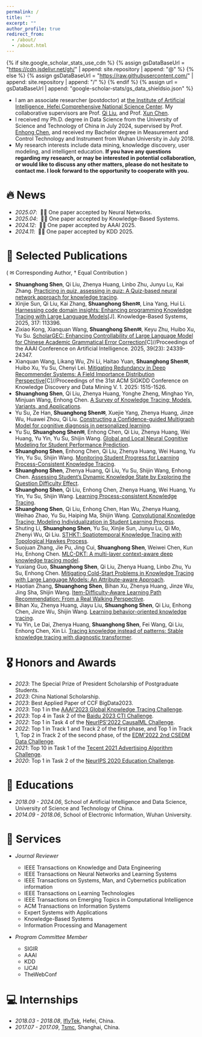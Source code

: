 ```yaml
---
permalink: /
title: ""
excerpt: ""
author_profile: true
redirect_from: 
  - /about/
  - /about.html
---
```


{% if site.google_scholar_stats_use_cdn %}
{% assign gsDataBaseUrl = "https://cdn.jsdelivr.net/gh/" | append: site.repository | append: "@" %}
{% else %}
{% assign gsDataBaseUrl = "https://raw.githubusercontent.com/" | append: site.repository | append: "/" %}
{% endif %}
{% assign url = gsDataBaseUrl | append: "google-scholar-stats/gs_data_shieldsio.json" %}

<span class='anchor' id='about-me'></span>

* I am an associate researcher (postdoctor) at [the Institute of Artificial Intelligence, Hefei Comprehensive National Science Center](https://iai.ustc.edu.cn/iai/index.html). My collaborative supervisors are Prof. [Qi Liu](http://staff.ustc.edu.cn/~qiliuql/), and Prof. [Xun Chen](http://staff.ustc.edu.cn/~xunchen/).
* I received my Ph.D. degree in Data Science from the University of Science and Technology of China in July 2024, supervised by Prof. [Enhong Chen](http://staff.ustc.edu.cn/~cheneh/),  and received my Bachelor degree in Measurement and Control Technology and Instrument from Wuhan University in July 2018. 
* My research interests include data mining, knowledge discovery, user modeling, and intelligent education. **If you have any questions regarding my research, or may be interested in potential collaboration, or would like to discuss any other matters, please do not hesitate to contact me. I look forward to the opportunity to cooperate with you.**


# 🔥 News
- *2025.07*: &nbsp;🎉🎉 One paper accepted by Neural Networks.
- *2025.04*: &nbsp;🎉🎉 One paper accepted by Knowledge-Based Systems.
- *2024.12*: &nbsp;🎉🎉 One paper accepted by AAAI 2025.
- *2024.11*: &nbsp;🎉🎉 One paper accepted by KDD 2025. 

# 📝 Selected Publications 

( ✉ Corresponding Author, † Equal Contribution )
- **Shuanghong Shen**, Qi Liu, Zhenya Huang, Linbo Zhu, Junyu Lu, Kai Zhang. [Practicing in quiz, assessing in quiz: A Quiz-based neural network approach for knowledge tracing](https://www.sciencedirect.com/science/article/pii/S089360802500677X).
- Xinjie Sun, Qi Liu, Kai Zhang, **Shuanghong Shen✉**, Lina Yang, Hui Li. [Harnessing code domain insights: Enhancing programming Knowledge Tracing with Large Language Models](https://www.sciencedirect.com/science/article/pii/S0950705125004435)[J]. Knowledge-Based Systems, 2025, 317: 113396. 
- Zixiao Kong, Xianquan Wang, **Shuanghong Shen✉**, Keyu Zhu, Huibo Xu, Yu Su. [ScholarGEC: Enhancing Controllability of Large Language Model for Chinese Academic Grammatical Error Correction](https://ojs.aaai.org/index.php/AAAI/article/view/34611)[C]//Proceedings of the AAAI Conference on Artificial Intelligence. 2025, 39(23): 24339-24347.
- Xianquan Wang, Likang Wu, Zhi Li, Haitao Yuan, **Shuanghong Shen✉**, Huibo Xu, Yu Su, Chenyi Lei. [Mitigating Redundancy in Deep Recommender Systems: A Field Importance Distribution Perspective](https://dl.acm.org/doi/abs/10.1145/3690624.3709275)[C]//Proceedings of the 31st ACM SIGKDD Conference on Knowledge Discovery and Data Mining V. 1. 2025: 1515-1526.
- **Shuanghong Shen**, Qi Liu, Zhenya Huang, Yonghe Zheng, Minghao Yin, Minjuan Wang, Enhong Chen. [A Survey of Knowledge Tracing: Models, Variants, and Applications](https://ieeexplore.ieee.org/abstract/document/10494775). 
- Yu Su, Ze Han, **Shuanghong Shen✉**, Xuejie Yang, Zhenya Huang, Jinze Wu, Huawei Zhou, Qi Liu. [Constructing a Confidence-guided Multigraph Model for cognitive diagnosis in personalized learning](https://www.sciencedirect.com/science/article/abs/pii/S0957417424011254). 
- Yu Su, **Shuanghong Shen✉**, Enhong Chen, Qi Liu, Zhenya Huang, Wei Huang, Yu Yin, Yu Su, Shijin Wang. [Global and Local Neural Cognitive Modeling for Student Performance Prediction](https://www.sciencedirect.com/science/article/abs/pii/S0957417423021395).
- **Shuanghong Shen**, Enhong Chen, Qi Liu, Zhenya Huang, Wei Huang, Yu Yin, Yu Su, Shijin Wang. [Monitoring Student Progress for Learning Process-Consistent Knowledge Tracing](https://ieeexplore.ieee.org/abstract/document/9950313).
- **Shuanghong Shen**, Zhenya Huang, Qi Liu, Yu Su, Shijin Wang, Enhong Chen. [Assessing Student’s Dynamic Knowledge State by Exploring the Question Difficulty Effect](https://dl.acm.org/doi/abs/10.1145/3477495.3531939).
- **Shuanghong Shen**, Qi Liu, Enhong Chen, Zhenya Huang, Wei Huang, Yu Yin, Yu Su, Shijin Wang. [Learning Process-consistent Knowledge Tracing](https://dl.acm.org/doi/abs/10.1145/3447548.3467237).
- **Shuanghong Shen**,  Qi Liu, Enhong Chen, Han Wu, Zhenya Huang, Weihao Zhao, Yu Su, Haiping Ma, Shijin Wang. [Convolutional Knowledge Tracing: Modeling Individualization in Student Learning Process](https://dl.acm.org/doi/abs/10.1145/3397271.3401288).
- Shuting Li, **Shuanghong Shen**, Yu Su, Xinjie Sun, Junyu Lu, Qi Mo, Zhenyi Wu, Qi Liu. [STHKT: Spatiotemporal Knowledge Tracing with Topological Hawkes Process](https://www.sciencedirect.com/science/article/abs/pii/S0957417424021158).
- Suojuan Zhang, Jie Pu, Jing Cui, **Shuanghong Shen**, Weiwei Chen, Kun Hu, Enhong Chen. [MLC-DKT: A multi-layer context-aware deep knowledge tracing model](https://www.sciencedirect.com/science/article/abs/pii/S0950705124010189).
- Yuxiang Guo, **Shuanghong Shen**, Qi Liu, Zhenya Huang, Linbo Zhu, Yu Su, Enhong Chen. [Mitigating Cold-Start Problems in Knowledge Tracing with Large Language Models: An Attribute-aware Approach](https://dl.acm.org/doi/abs/10.1145/3627673.3679664).
- Haotian Zhang, **Shuanghong Shen**, Bihan Xu, Zhenya Huang, Jinze Wu, Jing Sha, Shijin Wang. [Item-Difficulty-Aware Learning Path Recommendation: From a Real Walking Perspective](https://dl.acm.org/doi/abs/10.1145/3637528.3671947).
- Bihan Xu, Zhenya Huang, Jiayu Liu, **Shuanghong Shen**, Qi Liu, Enhong Chen, Jinze Wu, Shijin Wang. [Learning behavior-oriented knowledge tracing](https://dl.acm.org/doi/abs/10.1145/3580305.3599407).
- Yu Yin, Le Dai, Zhenya Huang, **Shuanghong Shen**, Fei Wang, Qi Liu, Enhong Chen, Xin Li. [Tracing knowledge instead of patterns: Stable knowledge tracing with diagnostic transformer](https://dl.acm.org/doi/abs/10.1145/3543507.3583255).


# 🎖 Honors and Awards
- *2023*: The Special Prize of President Scholarship of Postgraduate Students. 
- *2023*: China National Scholarship.
- *2023*: Best Applied Paper of CCF BigData2023.
- *2023*: Top 1 in the [AAAI'2023 Global Knowledge Tracing Challenge](https://ai4ed.cc/competitions/aaai2023competition).
- *2023*: Top 4 in Task 2 of the [Baidu 2023 CTI Challenge](https://aistudio.baidu.com/aistudio/projectdetail/6120125).
- *2022*: Top 1 in Task 4 of the [NeurIPS'2022 CausalML Challenge](https://eedi.com/projects/neurips-2022). 
- *2022*: Top 1 in Track 1 and Track 2 of the first phase, and Top 1 in Track 1, Top 2 in Track 2 of the second phase, of the [EDM'2022 2nd CSEDM Data Challenge](https://eedi.com/projects/neurips-2022).
- *2021*: Top 10 in Task 1 of the [Tecent 2021 Advertising Algorithm Challenge](https://algo.qq.com/).
- *2020*: Top 1 in Task 2 of the [NeurIPS 2020 Education Challenge](https://eedi.com/projects/neurips-education-challenge).


# 📖 Educations
- *2018.09 - 2024.06*, School of Artificial Intelligence and Data Science, University of Science and Technology of China. 
- *2014.09 - 2018.06*, School of Electronic Information, Wuhan University. 

# 💬 Services
- *Journal Reviewer*

    * IEEE Transactions on Knowledge and Data Engineering
    * IEEE Transactions on Neural Networks and Learning Systems
    * IEEE Transactions on Systems, Man, and Cybernetics publication information
    * IEEE Transactions on Learning Technologies
    * IEEE Transactions on Emerging Topics in Computational Intelligence
    * ACM Transactions on Information Systems
    * Expert Systems with Applications
    * Knowledge-Based Systems
    * Information Processing and Management

- *Program Committee Member*

    * SIGIR
    * AAAI
    * KDD
    * IJCAI
    * TheWebConf

# 💻 Internships
- *2018.03 - 2018.08*, [IflyTek](https://www.iflytek.com/en/), Hefei, China.
- *2017.07 - 2017.09*, [Tsmc](https://www.tsmc.com/schinese), Shanghai, China.
